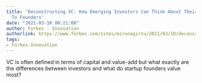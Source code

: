 ```yaml
---
title: 'Deconstructing VC: How Emerging Investors Can Think About Their Value Proposition
  To Founders'
date: "2021-03-10 08:21:08"
author: Forbes - Innovation
authorlink: https://www.forbes.com/sites/mirunagirtu/2021/03/10/deconstructing-vc-how-emerging-investors-can-think-about-their-value-proposition-to-founders/
tags:
- Forbes-Innovation
---
```

VC is often defined in terms of capital and value-add but what exactly are the differences between investors and what do startup founders value most?
